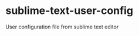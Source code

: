 sublime-text-user-config
========================

User configuration file from sublime text editor
